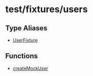 # test/fixtures/users

## Type Aliases

- [UserFixture](type-aliases/UserFixture.md)

## Functions

- [createMockUser](functions/createMockUser.md)

